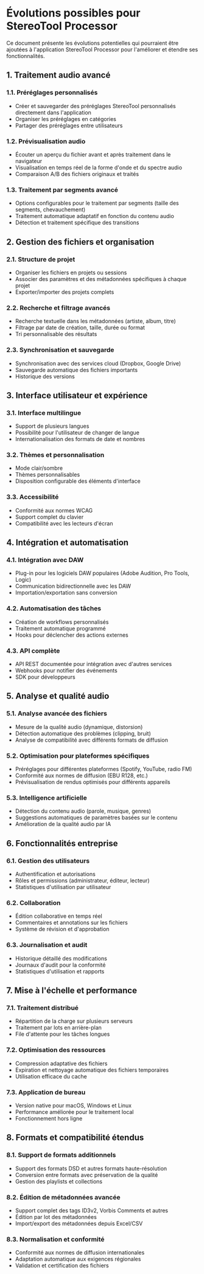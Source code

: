 # Évolutions possibles pour StereoTool Processor

Ce document présente les évolutions potentielles qui pourraient être ajoutées à l'application StereoTool Processor pour l'améliorer et étendre ses fonctionnalités.

## 1. Traitement audio avancé

### 1.1. Préréglages personnalisés
- Créer et sauvegarder des préréglages StereoTool personnalisés directement dans l'application
- Organiser les préréglages en catégories
- Partager des préréglages entre utilisateurs

### 1.2. Prévisualisation audio
- Écouter un aperçu du fichier avant et après traitement dans le navigateur
- Visualisation en temps réel de la forme d'onde et du spectre audio
- Comparaison A/B des fichiers originaux et traités

### 1.3. Traitement par segments avancé
- Options configurables pour le traitement par segments (taille des segments, chevauchement)
- Traitement automatique adaptatif en fonction du contenu audio
- Détection et traitement spécifique des transitions

## 2. Gestion des fichiers et organisation

### 2.1. Structure de projet
- Organiser les fichiers en projets ou sessions
- Associer des paramètres et des métadonnées spécifiques à chaque projet
- Exporter/importer des projets complets

### 2.2. Recherche et filtrage avancés
- Recherche textuelle dans les métadonnées (artiste, album, titre)
- Filtrage par date de création, taille, durée ou format
- Tri personnalisable des résultats

### 2.3. Synchronisation et sauvegarde
- Synchronisation avec des services cloud (Dropbox, Google Drive)
- Sauvegarde automatique des fichiers importants
- Historique des versions

## 3. Interface utilisateur et expérience

### 3.1. Interface multilingue
- Support de plusieurs langues
- Possibilité pour l'utilisateur de changer de langue
- Internationalisation des formats de date et nombres

### 3.2. Thèmes et personnalisation
- Mode clair/sombre
- Thèmes personnalisables
- Disposition configurable des éléments d'interface

### 3.3. Accessibilité
- Conformité aux normes WCAG
- Support complet du clavier
- Compatibilité avec les lecteurs d'écran

## 4. Intégration et automatisation

### 4.1. Intégration avec DAW
- Plug-in pour les logiciels DAW populaires (Adobe Audition, Pro Tools, Logic)
- Communication bidirectionnelle avec les DAW
- Importation/exportation sans conversion

### 4.2. Automatisation des tâches
- Création de workflows personnalisés
- Traitement automatique programmé
- Hooks pour déclencher des actions externes

### 4.3. API complète
- API REST documentée pour intégration avec d'autres services
- Webhooks pour notifier des événements
- SDK pour développeurs

## 5. Analyse et qualité audio

### 5.1. Analyse avancée des fichiers
- Mesure de la qualité audio (dynamique, distorsion)
- Détection automatique des problèmes (clipping, bruit)
- Analyse de compatibilité avec différents formats de diffusion

### 5.2. Optimisation pour plateformes spécifiques
- Préréglages pour différentes plateformes (Spotify, YouTube, radio FM)
- Conformité aux normes de diffusion (EBU R128, etc.)
- Prévisualisation de rendus optimisés pour différents appareils

### 5.3. Intelligence artificielle
- Détection du contenu audio (parole, musique, genres)
- Suggestions automatiques de paramètres basées sur le contenu
- Amélioration de la qualité audio par IA

## 6. Fonctionnalités entreprise

### 6.1. Gestion des utilisateurs
- Authentification et autorisations
- Rôles et permissions (administrateur, éditeur, lecteur)
- Statistiques d'utilisation par utilisateur

### 6.2. Collaboration
- Édition collaborative en temps réel
- Commentaires et annotations sur les fichiers
- Système de révision et d'approbation

### 6.3. Journalisation et audit
- Historique détaillé des modifications
- Journaux d'audit pour la conformité
- Statistiques d'utilisation et rapports

## 7. Mise à l'échelle et performance

### 7.1. Traitement distribué
- Répartition de la charge sur plusieurs serveurs
- Traitement par lots en arrière-plan
- File d'attente pour les tâches longues

### 7.2. Optimisation des ressources
- Compression adaptative des fichiers
- Expiration et nettoyage automatique des fichiers temporaires
- Utilisation efficace du cache

### 7.3. Application de bureau
- Version native pour macOS, Windows et Linux
- Performance améliorée pour le traitement local
- Fonctionnement hors ligne

## 8. Formats et compatibilité étendus

### 8.1. Support de formats additionnels
- Support des formats DSD et autres formats haute-résolution
- Conversion entre formats avec préservation de la qualité
- Gestion des playlists et collections

### 8.2. Édition de métadonnées avancée
- Support complet des tags ID3v2, Vorbis Comments et autres
- Édition par lot des métadonnées
- Import/export des métadonnées depuis Excel/CSV

### 8.3. Normalisation et conformité
- Conformité aux normes de diffusion internationales
- Adaptation automatique aux exigences régionales
- Validation et certification des fichiers 